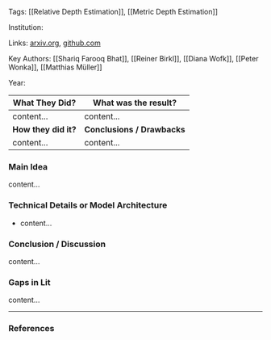 
Tags: [[Relative Depth Estimation]], [[Metric Depth Estimation]]

Institution:

Links: [arxiv.org](https://arxiv.org/abs/2302.12288), [github.com](https://github.com/isl-org/ZoeDepth)

Key Authors: [[Shariq Farooq Bhat]], [[Reiner Birkl]], [[Diana Wofk]], [[Peter Wonka]], [[Matthias Müller]]

Year:

| What They Did?       | What was the result?        |
| -------------------- | --------------------------- |
| content...           | content...                  |
| **How they did it?** | **Conclusions / Drawbacks** |
| content...           | content...                  |


### Main Idea

content...

### Technical Details or Model Architecture

* content...

### Conclusion / Discussion

content...

### Gaps in Lit

content...


---
### References

